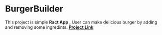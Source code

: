# BurgerBuilder
This project is simple **Ract App** , User can make delicious burger by adding and removing some ingredints.
[**Project Link**](https://github.com/midnightgamer/BurgerBuilder)
